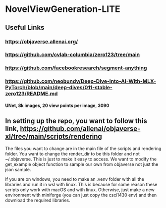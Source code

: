 # NovelViewGeneration-LITE

## Useful Links
### https://objaverse.allenai.org/
### https://github.com/cvlab-columbia/zero123/tree/main
### https://github.com/facebookresearch/segment-anything
### https://github.com/neobundy/Deep-Dive-Into-AI-With-MLX-PyTorch/blob/main/deep-dives/011-stable-zero123/README.md
#### UNet, 8k images, 20 view points per image, 3090

## In setting up the repo, you want to follow this link, https://github.com/allenai/objaverse-xl/tree/main/scripts/rendering

The files you want to change are in the main file of the scripts and rendering folder. You want to change the render_dir to be this folder and not ~/.objaverse. This is just to make it easy to access. We want to modify the get_example object function to sample our own from objaverse not just the json sample.

If you are on windows, you need to make an .venv folder with all the libraries and run it in wsl with linux. This is because for some reason these scripts only work with macOS and with linux. Otherwise, just make a new environment with miniforge (you can just copy the csci1430 env) and then download the required libraries.
